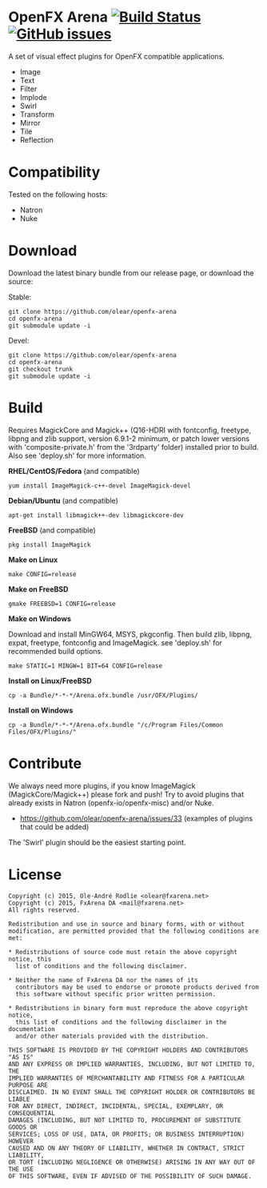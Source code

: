 OpenFX Arena [![Build Status](https://travis-ci.org/olear/openfx-arena.svg)](https://travis-ci.org/olear/openfx-arena) [![GitHub issues](https://img.shields.io/github/issues/olear/openfx-arena.svg)](https://github.com/olear/openfx-arena/issues)
============

A set of visual effect plugins for OpenFX compatible applications.

 * Image
  * Text
 * Filter
  * Implode
  * Swirl
 * Transform
  * Mirror
  * Tile
  * Reflection

Compatibility
=============

Tested on the following hosts:

 * Natron
 * Nuke

Download
========

Download the latest binary bundle from our release page, or download the source:

Stable:

```
git clone https://github.com/olear/openfx-arena
cd openfx-arena
git submodule update -i
```

Devel:

```
git clone https://github.com/olear/openfx-arena
cd openfx-arena
git checkout trunk
git submodule update -i
```

Build
=====

Requires MagickCore and Magick++ (Q16-HDRI with fontconfig, freetype, libpng and zlib support, version 6.9.1-2 minimum, or patch lower versions with 'composite-private.h' from the '3rdparty' folder) installed prior to build. Also see 'deploy.sh' for more information.

**RHEL/CentOS/Fedora** (and compatible)
```
yum install ImageMagick-c++-devel ImageMagick-devel
```

**Debian/Ubuntu** (and compatible)
```
apt-get install libmagick++-dev libmagickcore-dev 
```

**FreeBSD** (and compatible)
```
pkg install ImageMagick
```

**Make on Linux**
```
make CONFIG=release
```

**Make on FreeBSD**
```
gmake FREEBSD=1 CONFIG=release
```

**Make on Windows**

Download and install MinGW64, MSYS, pkgconfig. Then build zlib, libpng, expat, freetype, fontconfig and ImageMagick. see 'deploy.sh' for recommended build options.

```
make STATIC=1 MINGW=1 BIT=64 CONFIG=release
```

**Install on Linux/FreeBSD**
```
cp -a Bundle/*-*-*/Arena.ofx.bundle /usr/OFX/Plugins/
```

**Install on Windows**
```
cp -a Bundle/*-*-*/Arena.ofx.bundle "/c/Program Files/Common Files/OFX/Plugins/"
```

Contribute
==========

We always need more plugins, if you know ImageMagick (MagickCore/Magick++) please fork and push! Try to avoid plugins that already exists in Natron (openfx-io/openfx-misc) and/or Nuke.

 * https://github.com/olear/openfx-arena/issues/33 (examples of plugins that could be added)

The 'Swirl' plugin should be the easiest starting point.

License
=======
```
Copyright (c) 2015, Ole-André Rodlie <olear@fxarena.net>
Copyright (c) 2015, FxArena DA <mail@fxarena.net>
All rights reserved.

Redistribution and use in source and binary forms, with or without
modification, are permitted provided that the following conditions are met:

* Redistributions of source code must retain the above copyright notice, this
  list of conditions and the following disclaimer.

* Neither the name of FxArena DA nor the names of its
  contributors may be used to endorse or promote products derived from
  this software without specific prior written permission.

* Redistributions in binary form must reproduce the above copyright notice,
  this list of conditions and the following disclaimer in the documentation
  and/or other materials provided with the distribution.

THIS SOFTWARE IS PROVIDED BY THE COPYRIGHT HOLDERS AND CONTRIBUTORS "AS IS"
AND ANY EXPRESS OR IMPLIED WARRANTIES, INCLUDING, BUT NOT LIMITED TO, THE
IMPLIED WARRANTIES OF MERCHANTABILITY AND FITNESS FOR A PARTICULAR PURPOSE ARE
DISCLAIMED. IN NO EVENT SHALL THE COPYRIGHT HOLDER OR CONTRIBUTORS BE LIABLE
FOR ANY DIRECT, INDIRECT, INCIDENTAL, SPECIAL, EXEMPLARY, OR CONSEQUENTIAL
DAMAGES (INCLUDING, BUT NOT LIMITED TO, PROCUREMENT OF SUBSTITUTE GOODS OR
SERVICES; LOSS OF USE, DATA, OR PROFITS; OR BUSINESS INTERRUPTION) HOWEVER
CAUSED AND ON ANY THEORY OF LIABILITY, WHETHER IN CONTRACT, STRICT LIABILITY,
OR TORT (INCLUDING NEGLIGENCE OR OTHERWISE) ARISING IN ANY WAY OUT OF THE USE
OF THIS SOFTWARE, EVEN IF ADVISED OF THE POSSIBILITY OF SUCH DAMAGE.
```
